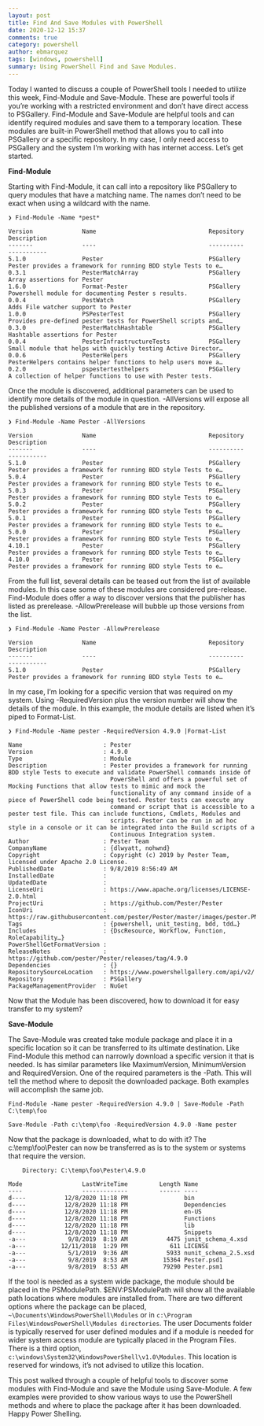 ```yaml
---
layout: post
title: Find And Save Modules with PowerShell
date: 2020-12-12 15:37
comments: true
category: powershell
author: ebmarquez
tags: [windows, powershell]
summary: Using PowerShell Find and Save Modules.
---
```


Today I wanted to discuss a couple of PowerShell tools I needed to utilize this week, Find-Module and Save-Module.  These are powerful tools if you’re working with a restricted environment and don’t have direct access to PSGallery.  Find-Module and Save-Module are helpful tools and can identify required modules and save them to a temporary location.  These modules are built-in PowerShell method that allows you to call into PSGallery or a specific repository.  In my case, I only need access to PSGallery and the system I’m working with has internet access.  Let’s get started.

**Find-Module**

Starting with Find-Module, it can call into a repository like PSGallery to query modules that have a matching name.  The names don’t need to be exact when using a wildcard with the name. 

```
❯ Find-Module -Name *pest*

Version              Name                                Repository           Description
-------              ----                                ----------           -----------
5.1.0                Pester                              PSGallery            Pester provides a framework for running BDD style Tests to e…
0.3.1                PesterMatchArray                    PSGallery            Array assertions for Pester
1.6.0                Format-Pester                       PSGallery            Powershell module for documenting Pester s results.
0.0.4                PestWatch                           PSGallery            Adds File watcher support to Pester
1.0.0                PSPesterTest                        PSGallery            Provides pre-defined pester tests for PowerShell scripts and…
0.3.0                PesterMatchHashtable                PSGallery            Hashtable assertions for Pester
0.0.4                PesterInfrastructureTests           PSGallery            Small module that helps with quickly testing Active Director…
0.0.6                PesterHelpers                       PSGallery            PesterHelpers contains helper functions to help users move a…
0.2.0                pspestertesthelpers                 PSGallery            A collection of helper functions to use with Pester tests.
```

Once the module is discovered, additional parameters can be used to identify more details of the module in question.  -AllVersions will expose all the published versions of a module that are in the repository.

```
❯ Find-Module -Name Pester -AllVersions

Version              Name                                Repository           Description
-------              ----                                ----------           -----------
5.1.0                Pester                              PSGallery            Pester provides a framework for running BDD style Tests to e…
5.0.4                Pester                              PSGallery            Pester provides a framework for running BDD style Tests to e…
5.0.3                Pester                              PSGallery            Pester provides a framework for running BDD style Tests to e…
5.0.2                Pester                              PSGallery            Pester provides a framework for running BDD style Tests to e…
5.0.1                Pester                              PSGallery            Pester provides a framework for running BDD style Tests to e…
5.0.0                Pester                              PSGallery            Pester provides a framework for running BDD style Tests to e…
4.10.1               Pester                              PSGallery            Pester provides a framework for running BDD style Tests to e…
4.10.0               Pester                              PSGallery            Pester provides a framework for running BDD style Tests to e…
```

From the full list, several details can be teased out from the list of available modules. In this case some of these modules are considered pre-release.  Find-Module does offer a way to discover versions that the publisher has listed as prerelease.  -AllowPrerelease will bubble up those versions from the list.

```
❯ Find-Module -Name Pester -AllowPrerelease

Version              Name                                Repository           Description
-------              ----                                ----------           -----------
5.1.0                Pester                              PSGallery            Pester provides a framework for running BDD style Tests to e…
```

In my case, I’m looking for a specific version that was required on my system.  Using -RequiredVersion plus the version number will show the details of the module.  In this example, the module details are listed when it’s piped to Format-List.

```
❯ Find-Module -Name pester -RequiredVersion 4.9.0 |Format-List

Name                       : Pester
Version                    : 4.9.0
Type                       : Module
Description                : Pester provides a framework for running BDD style Tests to execute and validate PowerShell commands inside of
                             PowerShell and offers a powerful set of Mocking Functions that allow tests to mimic and mock the
                             functionality of any command inside of a piece of PowerShell code being tested. Pester tests can execute any
                             command or script that is accessible to a pester test file. This can include functions, Cmdlets, Modules and
                             scripts. Pester can be run in ad hoc style in a console or it can be integrated into the Build scripts of a
                             Continuous Integration system.
Author                     : Pester Team
CompanyName                : {dlwyatt, nohwnd}
Copyright                  : Copyright (c) 2019 by Pester Team, licensed under Apache 2.0 License.
PublishedDate              : 9/8/2019 8:56:49 AM
InstalledDate              :
UpdatedDate                :
LicenseUri                 : https://www.apache.org/licenses/LICENSE-2.0.html
ProjectUri                 : https://github.com/Pester/Pester
IconUri                    : https://raw.githubusercontent.com/pester/Pester/master/images/pester.PNG
Tags                       : {powershell, unit_testing, bdd, tdd…}
Includes                   : {DscResource, Workflow, Function, RoleCapability…}
PowerShellGetFormatVersion :
ReleaseNotes               : https://github.com/pester/Pester/releases/tag/4.9.0
Dependencies               : {}
RepositorySourceLocation   : https://www.powershellgallery.com/api/v2/
Repository                 : PSGallery
PackageManagementProvider  : NuGet
```

Now that the Module has been discovered, how to download it for easy transfer to my system?

**Save-Module**

The Save-Module was created take module package and place it in a specific location so it can be transferred to its ultimate destination.   Like Find-Module this method can narrowly download a specific version it that is needed.  Is has similar parameters like MaximumVersion, MinimumVersion and RequiredVersion.  One of the required parameters is the -Path.  This will tell the method where to deposit the downloaded package. Both examples will accomplish the same job.

```
Find-Module -Name pester -RequiredVersion 4.9.0 | Save-Module -Path C:\temp\foo

Save-Module -Path c:\temp\foo -RequiredVersion 4.9.0 -Name pester
```

Now that the package is downloaded, what to do with it?  The c:\temp\foo\Pester can now be transferred as is to the system or systems that require the version.  

```
    Directory: C:\temp\foo\Pester\4.9.0

Mode                 LastWriteTime         Length Name
----                 -------------         ------ ----
d----           12/8/2020 11:18 PM                bin
d----           12/8/2020 11:18 PM                Dependencies
d----           12/8/2020 11:18 PM                en-US
d----           12/8/2020 11:18 PM                Functions
d----           12/8/2020 11:18 PM                lib
d----           12/8/2020 11:18 PM                Snippets
-a---            9/8/2019  8:19 AM           4475 junit_schema_4.xsd
-a---          12/11/2018  1:29 PM            611 LICENSE
-a---            5/1/2019  9:36 AM           5933 nunit_schema_2.5.xsd
-a---            9/8/2019  8:53 AM          15364 Pester.psd1
-a---            9/8/2019  8:53 AM          79290 Pester.psm1
```

If the tool is needed as a system wide package, the module should be placed in the PSModulePath.  $ENV:PSModulePath will show all the available path locations where modules are installed from. There are two different options where the package can be placed, `~\Documents\WindowsPowerShell\Modules` or in `c:\Program Files\WindowsPowerShell\Modules directories`.  The user Documents folder is typically reserved for user defined modules and if a module is needed for wider system access module are typically placed in the Program Files.  There is a third option, `c:\windows\System32\WindowsPowerShell\v1.0\Modules`.   This location is reserved for windows, it’s not advised to utilize this location.

This post walked through a couple of helpful tools to discover some modules with Find-Module and save the Module using Save-Module. A few examples were provided to show various ways to use the PowerShell methods and where to place the package after it has been downloaded.  Happy Power Shelling. 

